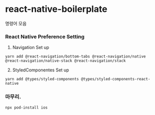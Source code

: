 # react-native-boilerplate
명령어 모음 
### React Native Preference Setting

1. Navigation Set up

```
yarn add @react-navigation/bottom-tabs @react-navigation/native @react-navigation/native-stack @react-navigation/stack
```

2. StyledComponentes Set up

```
yarn add @types/styled-components @types/styled-components-react-native
```

### 마무리.
```
npx pod-install ios
```
